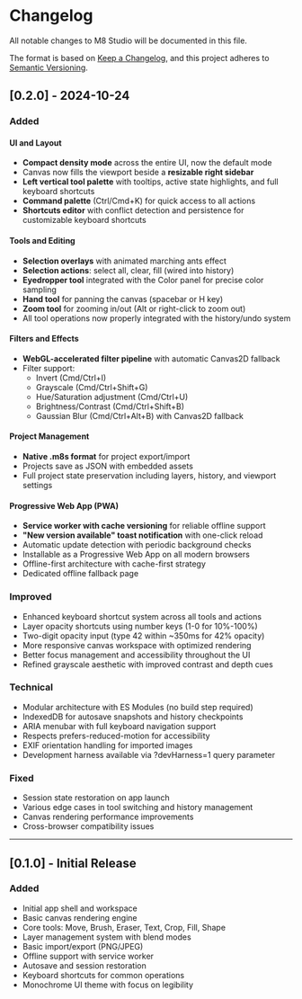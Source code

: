 # Changelog

All notable changes to M8 Studio will be documented in this file.

The format is based on [Keep a Changelog](https://keepachangelog.com/en/1.0.0/),
and this project adheres to [Semantic Versioning](https://semver.org/spec/v2.0.0.html).

## [0.2.0] - 2024-10-24

### Added

#### UI and Layout
- **Compact density mode** across the entire UI, now the default mode
- Canvas now fills the viewport beside a **resizable right sidebar**
- **Left vertical tool palette** with tooltips, active state highlights, and full keyboard shortcuts
- **Command palette** (Ctrl/Cmd+K) for quick access to all actions
- **Shortcuts editor** with conflict detection and persistence for customizable keyboard shortcuts

#### Tools and Editing
- **Selection overlays** with animated marching ants effect
- **Selection actions**: select all, clear, fill (wired into history)
- **Eyedropper tool** integrated with the Color panel for precise color sampling
- **Hand tool** for panning the canvas (spacebar or H key)
- **Zoom tool** for zooming in/out (Alt or right-click to zoom out)
- All tool operations now properly integrated with the history/undo system

#### Filters and Effects
- **WebGL-accelerated filter pipeline** with automatic Canvas2D fallback
- Filter support:
  - Invert (Cmd/Ctrl+I)
  - Grayscale (Cmd/Ctrl+Shift+G)
  - Hue/Saturation adjustment (Cmd/Ctrl+U)
  - Brightness/Contrast (Cmd/Ctrl+Shift+B)
  - Gaussian Blur (Cmd/Ctrl+Alt+B) with Canvas2D fallback

#### Project Management
- **Native .m8s format** for project export/import
- Projects save as JSON with embedded assets
- Full project state preservation including layers, history, and viewport settings

#### Progressive Web App (PWA)
- **Service worker with cache versioning** for reliable offline support
- **"New version available" toast notification** with one-click reload
- Automatic update detection with periodic background checks
- Installable as a Progressive Web App on all modern browsers
- Offline-first architecture with cache-first strategy
- Dedicated offline fallback page

### Improved
- Enhanced keyboard shortcut system across all tools and actions
- Layer opacity shortcuts using number keys (1-0 for 10%-100%)
- Two-digit opacity input (type 42 within ~350ms for 42% opacity)
- More responsive canvas workspace with optimized rendering
- Better focus management and accessibility throughout the UI
- Refined grayscale aesthetic with improved contrast and depth cues

### Technical
- Modular architecture with ES Modules (no build step required)
- IndexedDB for autosave snapshots and history checkpoints
- ARIA menubar with full keyboard navigation support
- Respects prefers-reduced-motion for accessibility
- EXIF orientation handling for imported images
- Development harness available via ?devHarness=1 query parameter

### Fixed
- Session state restoration on app launch
- Various edge cases in tool switching and history management
- Canvas rendering performance improvements
- Cross-browser compatibility issues

---

## [0.1.0] - Initial Release

### Added
- Initial app shell and workspace
- Basic canvas rendering engine
- Core tools: Move, Brush, Eraser, Text, Crop, Fill, Shape
- Layer management system with blend modes
- Basic import/export (PNG/JPEG)
- Offline support with service worker
- Autosave and session restoration
- Keyboard shortcuts for common operations
- Monochrome UI theme with focus on legibility

